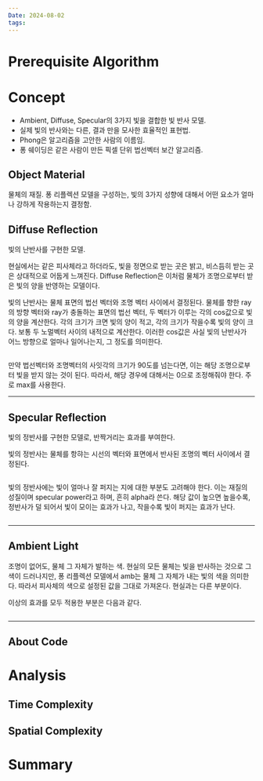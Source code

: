 ```yaml
---
Date: 2024-08-02
tags:
---
```

# Prerequisite Algorithm
# Concept
- Ambient, Diffuse, Specular의 3가지 빛을 결합한 빛 반사 모델.
- 실제 빛의 반사와는 다른, 결과 만을 모사한 효율적인 표현법.
- Phong은 알고리즘을 고안한 사람의 이름임.
- 퐁 쉐이딩은 같은 사람이 만든 픽셀 단위 법선벡터 보간 알고리즘.

## Object Material
물체의 재질. 퐁 리플렉션 모델을 구성하는, 빛의 3가지 성향에 대해서 어떤 요소가 얼마나 강하게 작용하는지 결정함. 
## Diffuse Reflection
빛의 난반사를 구현한 모델.

현실에서는 같은 피사체라고 하더라도, 빛을 정면으로 받는 곳은 밝고, 비스듬히 받는 곳은 상대적으로 어둡게 느껴진다. Diffuse Reflection은 이처럼 물체가 조명으로부터 받은 빛의 양을 반영하는 모델이다.

빛의 난반사는 물체 표면의 법선 벡터와 조명 벡터 사이에서 결정된다. 물체를 향한 ray의 방향 벡터와 ray가 충돌하는 표면의 법선 벡터, 두 벡터가 이루는 각의 cos값으로 빛의 양을 계산한다. 각의 크기가 크면 빛의 양이 적고, 각의 크기가 작을수록 빛의 양이 크다. 보통 두 노멀벡터 사이의 내적으로 계산한다. 이러한 cos값은 사실 빛의 난반사가 어느 방향으로 얼마나 일어나는지, 그 정도를 의미한다.

``` C++
```
만약 법선벡터와 조명벡터의 사잇각의 크기가 90도를 넘는다면, 이는 해당 조명으로부터 빛을 받지 않는 것이 된다. 따라서, 해당 경우에 대해서는 0으로 조정해줘야 한다. 주로 max를 사용한다.

---
## Specular Reflection
빛의 정반사를 구현한 모델로, 반짝거리는 효과를 부여한다.

빛의 정반사는 물체를 항햐는 시선의 벡터와 표면에서 반사된 조명의 벡터 사이에서 결정된다.

``` C++
```
빛의 정반사에는 빛이 얼마나 잘 퍼지는 지에 대한 부분도 고려해야 한다. 이는 재질의 성질이며 specular power라고 하며, 흔히 alpha라 쓴다. 해당 값이 높으면 높을수록, 정반사가 덜 되어서 빛이 모이는 효과가 나고, 작을수록 빛이 퍼지는 효과가 난다.
``` C++
```
---
## Ambient Light
조명이 없어도, 물체 그 자체가 발하는 색. 현실의 모든 물체는 빛을 반사하는 것으로 그 색이 드러나지만, 퐁 리플렉션 모델에서 amb는 물체 그 자체가 내는 빛의 색을 의미한다. 따라서 피사체의 색으로 설정된 값을 그대로 가져온다. 현실과는 다른 부분이다.

이상의 효과를 모두 적용한 부분은 다음과 같다.

``` C++
```

---

## About Code

# Analysis

## Time Complexity

## Spatial Complexity

# Summary
